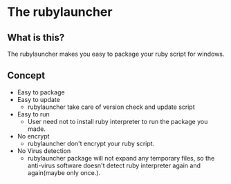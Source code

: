 # The rubylauncher

## What is this?

The rubylauncher makes you easy to package your ruby script for windows.

## Concept

* Easy to package
* Easy to update
  * rubylauncher take care of version check and update script
* Easy to run
  * User need not to install ruby interpreter to run the package you made.
* No encrypt
  * rubylauncher don't encrypt your ruby script.
* No Virus detection
  * rubylauncher package will not expand any temporary files, so the anti-virus software doesn't detect ruby interpreter again and again(maybe only once.).
